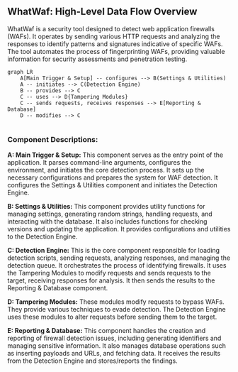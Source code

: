 ## WhatWaf: High-Level Data Flow Overview

WhatWaf is a security tool designed to detect web application firewalls (WAFs). It operates by sending various HTTP requests and analyzing the responses to identify patterns and signatures indicative of specific WAFs. The tool automates the process of fingerprinting WAFs, providing valuable information for security assessments and penetration testing.

```mermaid
graph LR
    A[Main Trigger & Setup] -- configures --> B(Settings & Utilities)
    A -- initiates --> C(Detection Engine)
    B -- provides --> C
    C -- uses --> D{Tampering Modules}
    C -- sends requests, receives responses --> E[Reporting & Database]
    D -- modifies --> C


```

### Component Descriptions:

**A: Main Trigger & Setup:** This component serves as the entry point of the application. It parses command-line arguments, configures the environment, and initiates the core detection process. It sets up the necessary configurations and prepares the system for WAF detection. It configures the Settings & Utilities component and initiates the Detection Engine.

**B: Settings & Utilities:** This component provides utility functions for managing settings, generating random strings, handling requests, and interacting with the database. It also includes functions for checking versions and updating the application. It provides configurations and utilities to the Detection Engine.

**C: Detection Engine:** This is the core component responsible for loading detection scripts, sending requests, analyzing responses, and managing the detection queue. It orchestrates the process of identifying firewalls. It uses the Tampering Modules to modify requests and sends requests to the target, receiving responses for analysis. It then sends the results to the Reporting & Database component.

**D: Tampering Modules:** These modules modify requests to bypass WAFs. They provide various techniques to evade detection. The Detection Engine uses these modules to alter requests before sending them to the target.

**E: Reporting & Database:** This component handles the creation and reporting of firewall detection issues, including generating identifiers and managing sensitive information. It also manages database operations such as inserting payloads and URLs, and fetching data. It receives the results from the Detection Engine and stores/reports the findings.
